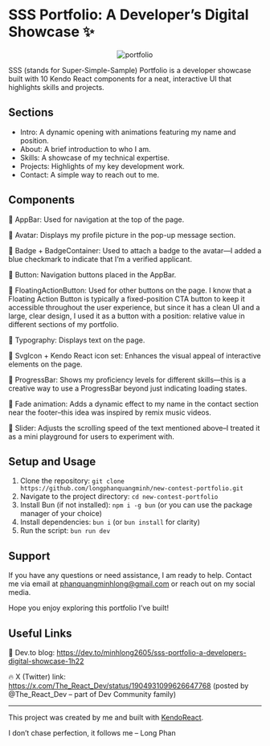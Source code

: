 # SSS Portfolio: A Developer’s Digital Showcase ✨

<p align="center">
  <img src="https://raw.githubusercontent.com/longphanquangminh/new-contest-portfolio/refs/heads/master/public/Black%20and%20White%20Modern%20Portfolio%20Presentation%20Template.png" alt="portfolio">
</p>

SSS (stands for Super-Simple-Sample) Portfolio is a developer showcase built with 10 Kendo React components for a neat, interactive UI that highlights skills and projects. 

## Sections

- Intro: A dynamic opening with animations featuring my name and position.
- About: A brief introduction to who I am.
- Skills: A showcase of my technical expertise.
- Projects: Highlights of my key development work.
- Contact: A simple way to reach out to me.

## Components

🧩 AppBar: Used for navigation at the top of the page.

🧩 Avatar: Displays my profile picture in the pop-up message section.

🧩 Badge + BadgeContainer: Used to attach a badge to the avatar—I added a blue checkmark to indicate that I’m a verified applicant.

🧩 Button: Navigation buttons placed in the AppBar.

🧩 FloatingActionButton: Used for other buttons on the page. I know that a Floating Action Button is typically a fixed-position CTA button to keep it accessible throughout the user experience, but since it has a clean UI and a large, clear design, I used it as a button with a position: relative value in different sections of my portfolio.

🧩 Typography: Displays text on the page.

🧩 SvgIcon + Kendo React icon set: Enhances the visual appeal of interactive elements on the page.

🧩 ProgressBar: Shows my proficiency levels for different skills—this is a creative way to use a ProgressBar beyond just indicating loading states.

🧩 Fade animation: Adds a dynamic effect to my name in the contact section near the footer–this idea was inspired by remix music videos.

🧩 Slider: Adjusts the scrolling speed of the text mentioned above–I treated it as a mini playground for users to experiment with.

## Setup and Usage

1. Clone the repository: `git clone https://github.com/longphanquangminh/new-contest-portfolio.git`
2. Navigate to the project directory: `cd new-contest-portfolio`
3. Install Bun (if not installed): `npm i -g bun` (or you can use the package manager of your choice)
4. Install dependencies: `bun i` (or `bun install` for clarity)
5. Run the script: `bun run dev`

## Support

If you have any questions or need assistance, I am ready to help. Contact me via email at phanquangminhlong@gmail.com or reach out on my social media.

Hope you enjoy exploring this portfolio I’ve built!


## Useful Links

🚀 Dev.to blog: https://dev.to/minhlong2605/sss-portfolio-a-developers-digital-showcase-1h22

🔥 X (Twitter) link: https://x.com/The_React_Dev/status/1904931099626647768 (posted by @The_React_Dev – part of Dev Community family)

---

This project was created by me and built with [KendoReact](https://github.com/telerik/kendo-react).

I don’t chase perfection, it follows me – Long Phan
